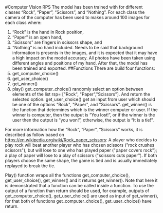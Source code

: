 #Computer Vision RPS
The model has been trained with for different classes “Rock”, “Paper”, “Scissors”, and “Nothing”. 
For each class the camera of the computer has been used to makes around 100 images for each class where:
1.	 “Rock” is the hand in Rock position, 
2.	“Paper” is an open hand, 
3.	“Scissors” are fingers in scissors shape, and 
4.	“Nothing” is no hand included.
Needs to be said that background information is presents in the images, and it is expected that it may have a high impact on the model accuracy.
All photos have been taken using different angles and positions of my hand. 
After that, the model has been trained and exported.
##Functions
There are build four functions:
1.	get_computer_choice()
2.	get_user_choice()
3.	get_winner()
4.	play()
get_computer_choice() randomly select an option between elements of the list rsp= ["Rock", "Paper","Scissors"]. And return the selected option.
get_user_choice() get an input from user which should be one of the options "Rock", "Paper", and "Scissors".
get_winner() is the function that determines which is the winner computer or user. If the winner is computer, then the output is “You lost!”, or if the winner is the user then the output is “you won!”, otherwise, the output is “It is a tie!”.


For more information how the “Rock”, “Paper”, “Scissors” works, it is described as follow based on https://en.wikipedia.org/wiki/Rock_paper_scissors:
 A player who decides to play rock will beat another player who has chosen scissors ("rock crushes scissors"), but will lose to one who has played paper ("paper covers rock"); a play of paper will lose to a play of scissors ("scissors cuts paper"). If both players choose the same shape, the game is tied and is usually immediately replayed to break the tie.
 
 
Play() function wraps all the functions get_computer_choice(), get_user_choice(), get_winner() and it returns get_winner(). Note that here it is demonstrated that a function can be called inside a function. To use the output of a function than return should be used, for example, outputs of get_computer_choice(), get_user_choice() are used as input of get_winner(), for that both of functions get_computer_choice(), get_user_choice() have return.


